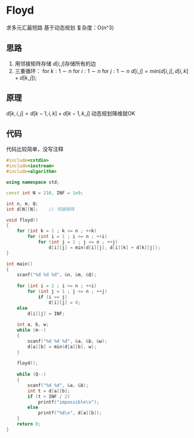 # Floyd

求多元汇最短路
基于动态规划
复杂度：O(n^3)

## 思路
1. 用邻接矩阵存储
$d[i,j]$存储所有的边
2. 三重循环：
$\text{for }k : 1 \sim n$
$\text{for }i : 1 \sim n$
$\text{for }j : 1 \sim n$
$d[i,j]=min(d[i,j],d[i,k]+d[k,j]);$

## 原理
$d[k,i,j]=d[k-1,i,k]+d[k-1,k,j]$
动态规划降维就OK

## 代码
代码比较简单，没写注释
```cpp
#include<cstdio>
#include<iostream>
#include<algorithm>

using namespace std;

const int N = 210, INF = 1e9;

int n, m, Q;
int d[N][N];	// 邻接矩阵

void floyd()
{
	for (int k = 1 ; k <= n ; ++k)
		for (int i = 1 ; i <= n ; ++i)
			for (int j = 1 ; j <= n ; ++j)
				d[i][j] = min(d[i][j], d[i][k] + d[k][j]);
}

int main()
{
	scanf("%d %d %d", &n, &m, &Q);
	
	for (int i = 1 ; i <= n ; ++i)
		for (int j = 1 ; j <= n ; ++j)
			if (i == j)
				d[i][j] = 0;
	else
		d[i][j] = INF;
	
	int a, b, w;
	while (m--)
	{
		scanf("%d %d %d", &a, &b, &w);
		d[a][b] = min(d[a][b], w);
	}
	
	floyd();
	
	while (Q--)
	{
		scanf("%d %d", &a, &b);
		int t = d[a][b];
		if (t > INF / 2)
			printf("impossible\n");
		else
			printf("%d\n", d[a][b]);
	}
	return 0;
}
```